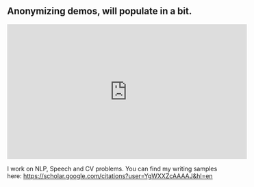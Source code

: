 ## Anonymizing demos, will populate in a bit.

<iframe width="560" height="315" src="https://youtu.be/5HQAaUHMpzc" frameborder="0" allow="autoplay" allowfullscreen></iframe>

I work on NLP, Speech and CV problems. You can find my writing samples here: https://scholar.google.com/citations?user=YgWXXZcAAAAJ&hl=en


